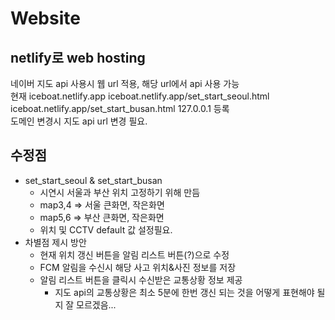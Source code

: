 # Website

## netlify로 web hosting
네이버 지도 api 사용시 웹 url 적용, 해당 url에서 api 사용 가능   
현재 iceboat.netlify.app iceboat.netlify.app/set_start_seoul.html iceboat.netlify.app/set_start_busan.html 127.0.0.1 등록   
도메인 변경시 지도 api url 변경 필요.

## 수정점
* set_start_seoul & set_start_busan
    - 시연시 서울과 부산 위치 고정하기 위해 만듬   
    - map3,4 => 서울 큰화면, 작은화면   
    - map5,6 => 부산 큰화면, 작은화면   
    - 위치 및 CCTV default 값 설정필요.
* 차별점 제시 방안
    - 현재 위치 갱신 버튼을 알림 리스트 버튼(?)으로 수정
    - FCM 알림을 수신시 해당 사고 위치&사진 정보를 저장
    - 알림 리스트 버튼을 클릭시 수신받은 교통상황 정보 제공
        + 지도 api의 교통상황은 최소 5분에 한번 갱신 되는 것을 어떻게 표현해야 될지 잘 모르겠음...
